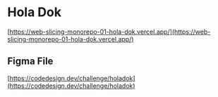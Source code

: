 # Hola Dok

[https://web-slicing-monorepo-01-hola-dok.vercel.app/](https://web-slicing-monorepo-01-hola-dok.vercel.app/)

## Figma File

[https://codedesign.dev/challenge/holadok](https://codedesign.dev/challenge/holadok)
